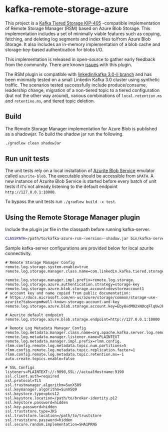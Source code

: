 # kafka-remote-storage-azure
This project is a [Kafka Tiered Storage KIP-405](https://cwiki.apache.org/confluence/display/KAFKA/KIP-405%3A+Kafka+Tiered+Storage)
-compatible implementation of Remote Storage Manager (RSM) based on Azure Blob Storage. This implementation includes a set of
minimally viable features such as copying, fetching, and deleting log segments and index files to/from Azure Blob Storage. It
also includes an in-memory implementation of a blob cache and storage-key-based authentication for blobs I/O.

This implementation is released in open-source to gather early feedback from the community. There are known
[issues](/linkedin/kafka-remote-storage-azure/issues) with this plugin.

The RSM plugin is compatible with [linkedin/kafka 3.0-li branch](https://github.com/linkedin/kafka/tree/3.0-li) and
has been minimally tested on a small Linkedin Kafka 3.0 cluster using synthetic traffic. The scenarios tested
successfully include produce/consume, leadership change, migration of a non-tiered topic to a tiered configuration
(but not the other way around), various combinations of `local.retention.ms` and `retentino.ms`, and tiered topic deletion.

## Build
The Remote Storage Manager implementation for Azure Blob is published as a shadowjar.
To build the shadow jar run the following.
```bash
./gradlew clean shadowJar
```

## Run unit tests
The unit tests rely on a local installation of [Azurite Blob Service](https://docs.microsoft.com/en-us/azure/storage/common/storage-use-azurite?tabs=npm)
emulator called `azurite-blob`. The executable should be accessible from `$PATH`. A new instance of Azurite Blob Service
is started before every batch of unit tests if it's not already listening to the default endpoint `http://127.0.0.1:10000`.

To bypass the unit tests run `./gradlew build -x test`.

## Using the Remote Storage Manager plugin
Include the plugin jar file in the classpath before running kafka-server.
```bash
CLASSPATH=/path/to/kafka-azure-rsm-<version>-shadow.jar bin/kafka-server-start.sh kafka-server.ssl.azurite.properties
```

Sample kafka-server configurations are provided below for local azurite connectivity.
```properties
# Remote Storage Manager Config
remote.log.storage.system.enable=true
remote.log.storage.manager.class.name=com.linkedin.kafka.tiered.storage.AzureBlobRemoteStorageManager

remote.log.storage.manager.impl.prefix=remote.log.storage.
remote.log.storage.azure.authentication.strategy=storage-key
remote.log.storage.azure.blob.storage.account=devstoreaccount1
# account key and name copied from public documentation:
# https://docs.microsoft.com/en-us/azure/storage/common/storage-use-azurite?tabs=npm#well-known-storage-account-and-key
remote.log.storage.azure.blob.storage.account.key=Eby8vdM02xNOcqFlqUwJPLlmEtlCDXJ1OUzFT50uSRZ6IFsuFq2UVErCz4I6tq/K1SZFPTOtr/KBHBeksoGMGw==

# Azurite default endpoint
remote.log.storage.azure.blob.storage.endpoint=http://127.0.0.1:10000

# Remote Log Metadata Manager Config
remote.log.metadata.manager.class.name=org.apache.kafka.server.log.remote.metadata.storage.TopicBasedRemoteLogMetadataManager
remote.log.metadata.manager.listener.name=PLAINTEXT
remote.log.metadata.manager.impl.prefix=rlmm.config.
rlmm.config.remote.log.metadata.topic.num.partitions=5
rlmm.config.remote.log.metadata.topic.replication.factor=1
rlmm.config.remote.log.metadata.topic.retention.ms=-1
auto.create.topics.enable=false

# SSL Configs
listeners=PLAINTEXT://:9090,SSL://actualHostname:9190
ssl.client.auth=required
ssl.protocol=TLS
ssl.trustmanager.algorithm=SunX509
ssl.keymanager.algorithm=SunX509
ssl.keystore.type=pkcs12
ssl.keystore.location=/path/to/broker-identity.p12
ssl.keystore.password=hidden
ssl.key.password=hidden
ssl.truststore.type=JKS
ssl.truststore.location=/path/to/truststore
ssl.truststore.password=hidden
ssl.secure.random.implementation=SHA1PRNG
```
